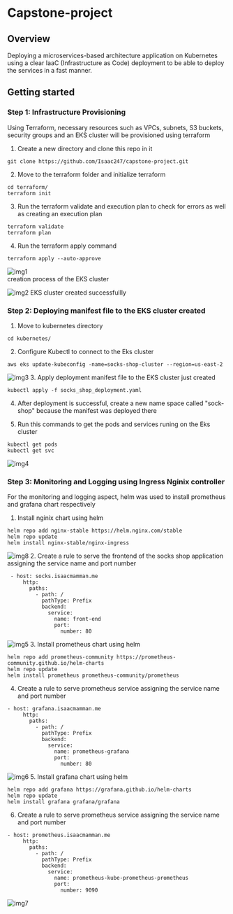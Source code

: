 # Capstone-project
## Overview  
Deploying a microservices-based architecture application on Kubernetes using a clear IaaC (Infrastructure as Code) deployment to be able to deploy the services in a fast manner.  
## Getting started 

### Step 1: Infrastructure Provisioning
Using Terraform, necessary resources such as VPCs, subnets, S3 buckets, security groups and an EKS cluster will be provisioned using terraform 
1. Create a new directory and clone this repo in it 
  ~~~  
  git clone https://github.com/Isaac247/capstone-project.git
  ~~~
2. Move to the terraform folder and initialize terraform
  ~~~
  cd terraform/
  terraform init
  ~~~
3. Run the terraform validate and execution plan to check for errors as well as creating an execution plan
  ~~~
  terraform validate  
  terraform plan
  ~~~
4. Run the terraform apply command
  ~~~
  terraform apply --auto-approve
  ~~~   


![img1](images/cluster-creation-cli.PNG)  
creation process of the EKS cluster  

![img2](images/cluster-creation-aws.PNG)
EKS cluster created successfullly  

### Step 2: Deploying manifest file to the EKS cluster created  
1. Move to kubernetes directory 
 ```
 cd kubernetes/
 ```
2. Configure Kubectl to connect to the Eks cluster 
 ```
 aws eks update-kubeconfig -name=socks-shop-cluster --region=us-east-2
 ```  
 ![img3](images/configure_eks_to_kubectl.PNG)
3. Apply deployment manifest file to the EKS cluster just created
 ```
 kubectl apply -f socks_shop_deployment.yaml
 ```  
4. After deployment is successful, create a new name space called "sock-shop" because the manifest was deployed there   

5. Run this commands to get the pods and services runing on the Eks cluster
 ```
 kubectl get pods
 kubectl get svc
 ```
 ![img4](images/change_ns-and%20-check_pods_and-svc.PNG)
  
### Step 3: Monitoring and Logging using Ingress Nginix controller
For the monitoring and logging aspect, helm was used to install prometheus and grafana chart respectively
1. Install nginix chart using helm
 ```
 helm repo add nginx-stable https://helm.nginx.com/stable
 helm repo update
 helm install nginx-stable/nginx-ingress
 ```
 ![img8](images/helm_ingress_install.PNG)
2. Create a rule to serve the frontend of the socks shop application assigning the service name and port number 
 ```
  - host: socks.isaacmamman.me
      http:
        paths:
          - path: /
            pathType: Prefix
            backend:
              service:
                name: front-end
                port:
                  number: 80
 ```
 ![img5](images/frontend.PNG)
3. Install prometheus chart using helm
 ```
 helm repo add prometheus-community https://prometheus-community.github.io/helm-charts
 helm repo update
 helm install prometheus prometheus-community/prometheus
 ```
4. Create a rule to serve prometheus service assigning the service name and port number
 ```
 - host: grafana.isaacmamman.me
      http:
        paths:
          - path: /
            pathType: Prefix
            backend:
              service:
                name: prometheus-grafana
                port:
                  number: 80
 ```
 ![img6](images/prometheusui.PNG)
5. Install grafana chart using helm
 ```
helm repo add grafana https://grafana.github.io/helm-charts 
helm repo update
helm install grafana grafana/grafana
 ```
6. Create a rule to serve prometheus service assigning the service name and port number
 ```
 - host: prometheus.isaacmamman.me
      http:
        paths:
          - path: /
            pathType: Prefix
            backend:
              service:
                name: prometheus-kube-prometheus-prometheus
                port:
                  number: 9090
 ```
![img7](images/grafana.PNG)
